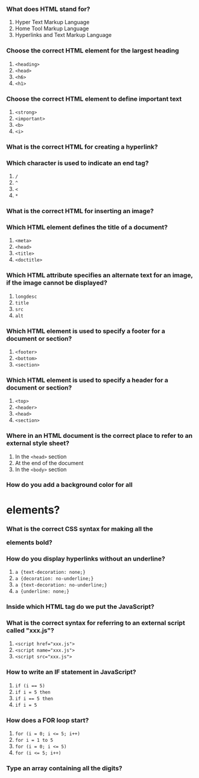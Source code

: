 ### What does HTML stand for?
1. Hyper Text Markup Language
2. Home Tool Markup Language
3. Hyperlinks and Text Markup Language

### Choose the correct HTML element for the largest heading
1. `<heading>`
2. `<head>`
3. `<h6>`
4. `<h1>`

### Choose the correct HTML element to define important text
1. `<strong>`
2. `<important>`
3. `<b>`
4. `<i>`

### What is the correct HTML for creating a hyperlink?

### Which character is used to indicate an end tag?
1. `/`
2. `^`
3. `<`
4. `*`

### What is the correct HTML for inserting an image?

### Which HTML element defines the title of a document?
1. `<meta>`
2. `<head>`
3. `<title>`
4. `<doctitle>`

### Which HTML attribute specifies an alternate text for an image, if the image cannot be displayed?
1. `longdesc`
2. `title`
3. `src`
4. `alt`

### Which HTML element is used to specify a footer for a document or section?
1. `<footer>`
2. `<bottom>`
3. `<section>`

### Which HTML element is used to specify a header for a document or section?
1. `<top>`
2. `<header>`
3. `<head>`
4. `<section>`

### Where in an HTML document is the correct place to refer to an external style sheet?
1. In the `<head>` section
2. At the end of the document
3. In the `<body>` section

### How do you add a background color for all <h1> elements?

### What is the correct CSS syntax for making all the <p> elements bold?

### How do you display hyperlinks without an underline?
1. `a {text-decoration: none;}`
2. `a {decoration: no-underline;}`
3. `a {text-decoration: no-underline;}`
4. `a {underline: none;}`

### Inside which HTML tag do we put the JavaScript?

### What is the correct syntax for referring to an external script called "xxx.js"?
1. `<script href="xxx.js">`
2. `<script name="xxx.js">`
3. `<script src="xxx.js">`

### How to write an IF statement in JavaScript?
1. `if (i == 5)`
2. `if i = 5 then`
3. `if i == 5 then`
4. `if i = 5`

### How does a FOR loop start?
1. `for (i = 0; i <= 5; i++)`
2. `for i = 1 to 5`
3. `for (i = 0; i <= 5)`
4. `for (i <= 5; i++)`

### Type an array containing all the digits?
